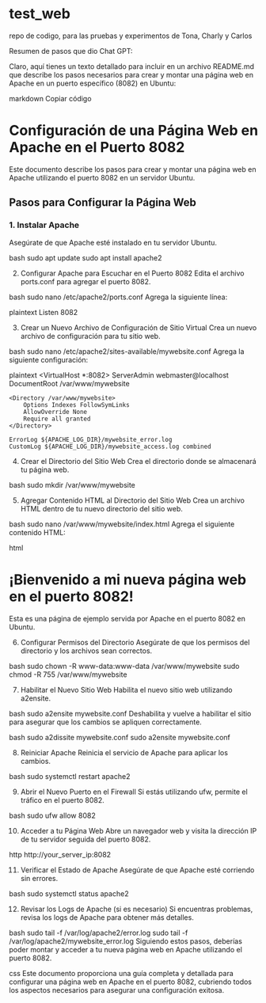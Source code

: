# test_web
repo de codigo, para las pruebas y experimentos de Tona, Charly y Carlos

Resumen de pasos que dio Chat GPT:


Claro, aquí tienes un texto detallado para incluir en un archivo README.md que describe los pasos necesarios para crear y montar una página web en Apache en un puerto específico (8082) en Ubuntu:

markdown
Copiar código
# Configuración de una Página Web en Apache en el Puerto 8082

Este documento describe los pasos para crear y montar una página web en Apache utilizando el puerto 8082 en un servidor Ubuntu.

## Pasos para Configurar la Página Web

### 1. Instalar Apache
Asegúrate de que Apache esté instalado en tu servidor Ubuntu.

bash
sudo apt update
sudo apt install apache2

2. Configurar Apache para Escuchar en el Puerto 8082
Edita el archivo ports.conf para agregar el puerto 8082.

bash
sudo nano /etc/apache2/ports.conf
Agrega la siguiente línea:

plaintext
Listen 8082

3. Crear un Nuevo Archivo de Configuración de Sitio Virtual
Crea un nuevo archivo de configuración para tu sitio web.

bash
sudo nano /etc/apache2/sites-available/mywebsite.conf
Agrega la siguiente configuración:

plaintext
<VirtualHost *:8082>
    ServerAdmin webmaster@localhost
    DocumentRoot /var/www/mywebsite

    <Directory /var/www/mywebsite>
        Options Indexes FollowSymLinks
        AllowOverride None
        Require all granted
    </Directory>

    ErrorLog ${APACHE_LOG_DIR}/mywebsite_error.log
    CustomLog ${APACHE_LOG_DIR}/mywebsite_access.log combined
</VirtualHost>

4. Crear el Directorio del Sitio Web
Crea el directorio donde se almacenará tu página web.

bash
sudo mkdir /var/www/mywebsite

5. Agregar Contenido HTML al Directorio del Sitio Web
Crea un archivo HTML dentro de tu nuevo directorio del sitio web.

bash
sudo nano /var/www/mywebsite/index.html
Agrega el siguiente contenido HTML:

html
<!DOCTYPE html>
<html lang="es">
<head>
    <meta charset="UTF-8">
    <meta name="viewport" content="width=device-width, initial-scale=1.0">
    <title>Mi Nueva Página en el Puerto 8082</title>
</head>
<body>
    <h1>¡Bienvenido a mi nueva página web en el puerto 8082!</h1>
    <p>Esta es una página de ejemplo servida por Apache en el puerto 8082 en Ubuntu.</p>
</body>
</html>

6. Configurar Permisos del Directorio
Asegúrate de que los permisos del directorio y los archivos sean correctos.

bash
sudo chown -R www-data:www-data /var/www/mywebsite
sudo chmod -R 755 /var/www/mywebsite

7. Habilitar el Nuevo Sitio Web
Habilita el nuevo sitio web utilizando a2ensite.

bash
sudo a2ensite mywebsite.conf
Deshabilita y vuelve a habilitar el sitio para asegurar que los cambios se apliquen correctamente.

bash
sudo a2dissite mywebsite.conf
sudo a2ensite mywebsite.conf

8. Reiniciar Apache
Reinicia el servicio de Apache para aplicar los cambios.

bash
sudo systemctl restart apache2

9. Abrir el Nuevo Puerto en el Firewall
Si estás utilizando ufw, permite el tráfico en el puerto 8082.

bash
sudo ufw allow 8082

10. Acceder a tu Página Web
Abre un navegador web y visita la dirección IP de tu servidor seguida del puerto 8082.

http
http://your_server_ip:8082

11. Verificar el Estado de Apache
Asegúrate de que Apache esté corriendo sin errores.

bash
sudo systemctl status apache2

12. Revisar los Logs de Apache (si es necesario)
Si encuentras problemas, revisa los logs de Apache para obtener más detalles.

bash
sudo tail -f /var/log/apache2/error.log
sudo tail -f /var/log/apache2/mywebsite_error.log
Siguiendo estos pasos, deberías poder montar y acceder a tu nueva página web en Apache utilizando el puerto 8082.

css
Este documento proporciona una guía completa y detallada para configurar una página web en Apache en el puerto 8082, cubriendo todos los aspectos necesarios para asegurar una configuración exitosa.
